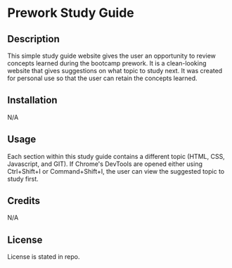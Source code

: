# Prework Study Guide

## Description

This simple study guide website gives the user an opportunity to review concepts learned during the bootcamp prework. It is a clean-looking website that gives suggestions on what topic to study next. It was created for personal use so that the user can retain the concepts learned.

## Installation

N/A

## Usage

Each section within this study guide contains a different topic (HTML, CSS, Javascript, and GIT). 
If Chrome's DevTools are opened either using Ctrl+Shift+I or Command+Shift+I, the user can view the suggested topic to study first.

## Credits

N/A

## License

License is stated in repo.

